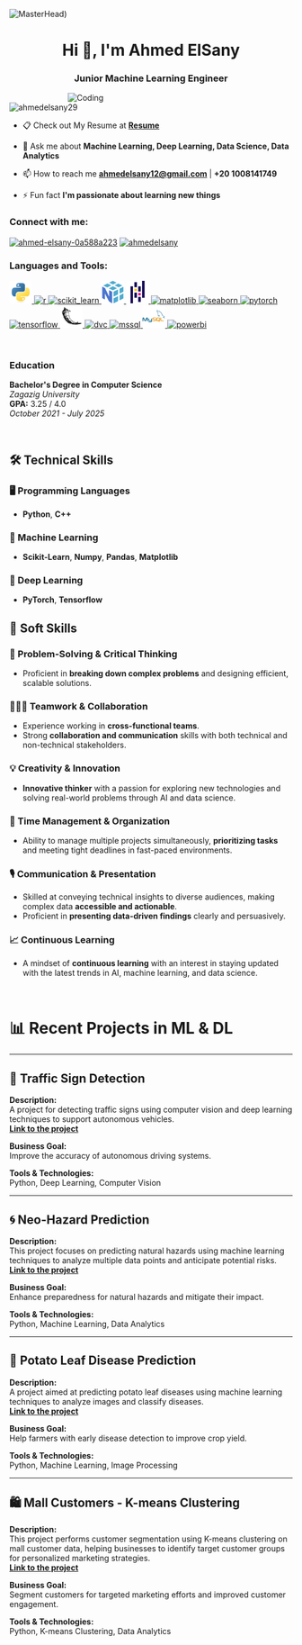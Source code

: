 ![MasterHead](https://i.pinimg.com/originals/fc/71/63/fc71635c7f1b09ed30413f59bb749582.gif))
<h1 align="center">Hi 👋, I'm Ahmed ElSany</h1>
<h3 align="center"> Junior Machine Learning Engineer</h3>
<img align="right" alt="Coding" width="400" src="https://149695847.v2.pressablecdn.com/wp-content/uploads/2018/12/developer-dribbble.gif">

<p align="left"> <img src="https://komarev.com/ghpvc/?username=ahmedelsany29&label=Profile%20views&color=0e75b6&style=flat" alt="ahmedelsany29" /> </p>

- 📋 Check out My Resume at [**Resume**]([https://docs.google.com/document/d/1_1tkH33oggXdtNtLS1ek_hHgC8YEHGkb/edit?usp=sharing&ouid=114996828737559694387&rtpof=true&sd=true](https://drive.google.com/file/d/1dVe4Uh87FoR7PdmvI-cYf0QZLKEWDD82/view?usp=drive_link))

- 💬 Ask me about **Machine Learning, Deep Learning, Data Science, Data Analytics**

- 📫 How to reach me **ahmedelsany12@gmail.com** | **+20 1008141749**

- ⚡ Fun fact **I'm passionate about learning new things**


<h3 align="left">Connect with me:</h3>
<p align="left">
<a href="www.linkedin.com/in/ahmed-elsany-0a588a223" target="blank"><img align="center" src="https://raw.githubusercontent.com/rahuldkjain/github-profile-readme-generator/master/src/images/icons/Social/linked-in-alt.svg" alt="ahmed-elsany-0a588a223" height="30" width="40" /></a>
<a href="https://www.kaggle.com/ahmedelsany" target="blank"><img align="center" src="https://raw.githubusercontent.com/rahuldkjain/github-profile-readme-generator/master/src/images/icons/Social/kaggle.svg" alt="ahmedelsany" height="30" width="40" /></a>
</p>

<h3 align="left">Languages and Tools:</h3>
<p align="left">
<!-- Programming Languages -->
  <a href="https://www.python.org" target="_blank" rel="noreferrer"> 
    <img src="https://raw.githubusercontent.com/devicons/devicon/master/icons/python/python-original.svg" alt="python" width="40" height="40"/> 
  </a> 
  <a href="https://www.r-project.org/" target="_blank" rel="noreferrer"> 
    <img src="https://www.vectorlogo.zone/logos/r-project/r-project-icon.svg" alt="r" width="40" height="40"/> 
  </a> 

  <!-- Machine Learning -->
  <a href="https://scikit-learn.org/" target="_blank" rel="noreferrer"> 
    <img src="https://upload.wikimedia.org/wikipedia/commons/0/05/Scikit_learn_logo_small.svg" alt="scikit_learn" width="40" height="40"/> 
  </a> 
  <a href="https://numpy.org/" target="_blank" rel="noreferrer"> 
    <img src="https://raw.githubusercontent.com/devicons/devicon/master/icons/numpy/numpy-original.svg" alt="numpy" width="40" height="40"/> 
  </a> 
  <a href="https://pandas.pydata.org/" target="_blank" rel="noreferrer"> 
    <img src="https://raw.githubusercontent.com/devicons/devicon/2ae2a900d2f041da66e950e4d48052658d850630/icons/pandas/pandas-original.svg" alt="pandas" width="40" height="40"/> 
  </a> 
  <a href="https://matplotlib.org/" target="_blank" rel="noreferrer"> 
    <img src="https://upload.wikimedia.org/wikipedia/commons/8/84/Matplotlib_icon.svg" alt="matplotlib" width="40" height="40"/> 
  </a> 
    <a href="https://seaborn.pydata.org/" target="_blank" rel="noreferrer"> 
    <img src="https://seaborn.pydata.org/_images/logo-mark-lightbg.svg" alt="seaborn" width="40" height="40"/> 
  </a>

  <!-- Deep Learning -->
  <a href="https://pytorch.org/" target="_blank" rel="noreferrer"> 
    <img src="https://upload.wikimedia.org/wikipedia/commons/1/10/PyTorch_logo_icon.svg" alt="pytorch" width="40" height="40"/> 
  </a> 
  <a href="https://www.tensorflow.org" target="_blank" rel="noreferrer"> 
    <img src="https://www.vectorlogo.zone/logos/tensorflow/tensorflow-icon.svg" alt="tensorflow" width="40" height="40"/> 
  </a> 

  <!-- Deployment & MLOps -->
  <a href="https://flask.palletsprojects.com/" target="_blank" rel="noreferrer"> 
    <img src="https://raw.githubusercontent.com/devicons/devicon/master/icons/flask/flask-original.svg" alt="flask" width="40" height="40"/> 
  </a> 
  <a href="https://dvc.org/" target="_blank" rel="noreferrer"> 
    <img src="https://avatars.githubusercontent.com/u/6848798?s=280&v=4" alt="dvc" width="40" height="40"/> 

  <!-- Data Science & BI -->
  <a href="https://www.microsoft.com/en-us/sql-server" target="_blank" rel="noreferrer"> 
    <img src="https://www.svgrepo.com/show/303229/microsoft-sql-server-logo.svg" alt="mssql" width="40" height="40"/> 
  </a> 
  <a href="https://www.mysql.com/" target="_blank" rel="noreferrer"> 
    <img src="https://raw.githubusercontent.com/devicons/devicon/master/icons/mysql/mysql-original-wordmark.svg" alt="mysql" width="40" height="40"/> 
  </a> 
  <a href="https://powerbi.microsoft.com/" target="_blank" rel="noreferrer"> 
    <img src="https://www.vectorlogo.zone/logos/microsoft_powerbi/microsoft_powerbi-icon.svg" alt="powerbi" width="40" height="40"/> 
  </a> 
</p>

<br>

### Education
**Bachelor's Degree in Computer Science**  
*Zagazig University*  
**GPA:** 3.25 / 4.0  
*October 2021 - July 2025*


<br>

## 🛠️ Technical Skills

### 🖥️ Programming Languages
- **Python**, **C++**

### 🤖 Machine Learning
- **Scikit-Learn**, **Numpy**, **Pandas**, **Matplotlib**

### 🧠 Deep Learning
- **PyTorch**, **Tensorflow**


## 🌟 Soft Skills
### 🎯 Problem-Solving & Critical Thinking
- Proficient in **breaking down complex problems** and designing efficient, scalable solutions.
  
### 🧑‍🤝‍🧑 Teamwork & Collaboration
- Experience working in **cross-functional teams**.
- Strong **collaboration and communication** skills with both technical and non-technical stakeholders.

### 💡 Creativity & Innovation
- **Innovative thinker** with a passion for exploring new technologies and solving real-world problems through AI and data science.

### 📅 Time Management & Organization
- Ability to manage multiple projects simultaneously, **prioritizing tasks** and meeting tight deadlines in fast-paced environments.

### 🎙️ Communication & Presentation
- Skilled at conveying technical insights to diverse audiences, making complex data **accessible and actionable**.
- Proficient in **presenting data-driven findings** clearly and persuasively.

### 📈 Continuous Learning
- A mindset of **continuous learning** with an interest in staying updated with the latest trends in AI, machine learning, and data science.

<br>

# 📊 Recent Projects in ML & DL

---
## 🚦 **Traffic Sign Detection**  
**Description:**  
A project for detecting traffic signs using computer vision and deep learning techniques to support autonomous vehicles.  
[**Link to the project**](https://github.com/AhmedElsany29/Traffic-Sign-Detection)

**Business Goal:**  
Improve the accuracy of autonomous driving systems.

**Tools & Technologies:**  
Python, Deep Learning, Computer Vision  

---

## 🌀 **Neo-Hazard Prediction**  
**Description:**  
This project focuses on predicting natural hazards using machine learning techniques to analyze multiple data points and anticipate potential risks.  
[**Link to the project**](https://github.com/AhmedElsany29/Neo-Hazard-Prediction)

**Business Goal:**  
Enhance preparedness for natural hazards and mitigate their impact.

**Tools & Technologies:**  
Python, Machine Learning, Data Analytics  

---


## 🍃 **Potato Leaf Disease Prediction**  
**Description:**  
A project aimed at predicting potato leaf diseases using machine learning techniques to analyze images and classify diseases.  
[**Link to the project**](https://github.com/AhmedElsany29/Potato-Leaf-Disease-Prediction)

**Business Goal:**  
Help farmers with early disease detection to improve crop yield.

**Tools & Technologies:**  
Python, Machine Learning, Image Processing  

---

## 🛍️ **Mall Customers - K-means Clustering**  
**Description:**  
This project performs customer segmentation using K-means clustering on mall customer data, helping businesses to identify target customer groups for personalized marketing strategies.  
[**Link to the project**](https://github.com/AhmedElsany29/Mall_Customers-K-means-clustering-Public)

**Business Goal:**  
Segment customers for targeted marketing efforts and improved customer engagement.

**Tools & Technologies:**  
Python, K-means Clustering, Data Analytics  




